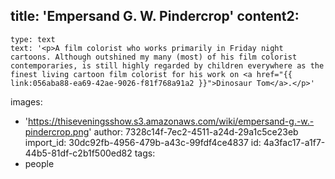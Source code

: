 title: 'Empersand G. W. Pindercrop'
content2:
  -
    type: text
    text: '<p>A film colorist who works primarily in Friday night cartoons. Although outshined my many (most) of his film colorist contemporaries, is still highly regarded by children everywhere as the finest living cartoon film colorist for his work on <a href="{{ link:056aba88-ea69-42ae-9026-f81f768a91a2 }}">Dinosaur Tom</a>.</p>'
images:
  - 'https://thiseveningsshow.s3.amazonaws.com/wiki/empersand-g.-w.-pindercrop.png'
author: 7328c14f-7ec2-4511-a24d-29a1c5ce23eb
import_id: 30dc92fb-4956-479b-a43c-99fdf4ce4837
id: 4a3fac17-a1f7-44b5-81df-c2b1f500ed82
tags:
  - people
